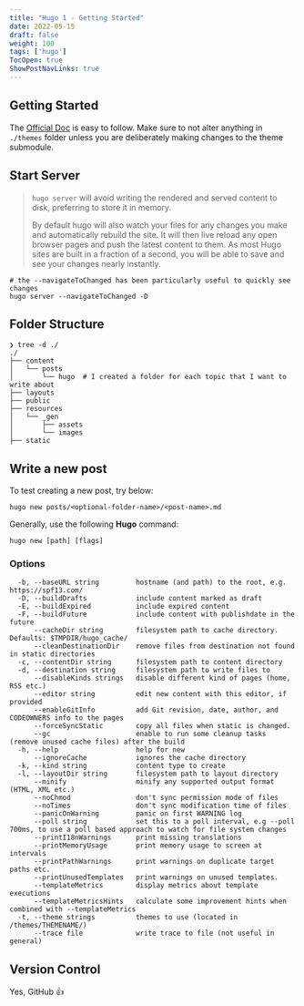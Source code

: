 ```yaml
---
title: "Hugo 1 - Getting Started"
date: 2022-05-15
draft: false
weight: 100
tags: ['hugo']
TocOpen: true
ShowPostNavLinks: true
---
```


## Getting Started

The
[Official Doc](https://adityatelange.github.io/hugo-PaperMod/posts/papermod/papermod-installation/)
is easy to follow. Make sure to not alter anything in `./themes` folder unless you are deliberately making
changes to the theme submodule.

## Start Server

> `hugo server` will avoid writing the rendered and served content to disk, preferring to store it in memory.
> 
> By default hugo will also watch your files for any changes you make and automatically rebuild the site. It will then live reload any open browser pages and push the latest content to them. As most Hugo sites are built in a fraction of a second, you will be able to save and see your changes nearly instantly.


```
# the --navigateToChanged has been particularly useful to quickly see changes
hugo server --navigateToChanged -D
```

## Folder Structure

```
❯ tree -d ./    
./
├── content
│   └── posts
│       └── hugo  # I created a folder for each topic that I want to write about
├── layouts
├── public
├── resources
│   └── _gen
│       ├── assets
│       └── images
├── static
```

## Write a new post

To test creating a new post, try below:
```
hugo new posts/<optional-folder-name>/<post-name>.md
```

Generally, use the following **Hugo** command:

```
hugo new [path] [flags]
```

### Options

```
  -b, --baseURL string         hostname (and path) to the root, e.g. https://spf13.com/
  -D, --buildDrafts            include content marked as draft
  -E, --buildExpired           include expired content
  -F, --buildFuture            include content with publishdate in the future
      --cacheDir string        filesystem path to cache directory. Defaults: $TMPDIR/hugo_cache/
      --cleanDestinationDir    remove files from destination not found in static directories
  -c, --contentDir string      filesystem path to content directory
  -d, --destination string     filesystem path to write files to
      --disableKinds strings   disable different kind of pages (home, RSS etc.)
      --editor string          edit new content with this editor, if provided
      --enableGitInfo          add Git revision, date, author, and CODEOWNERS info to the pages
      --forceSyncStatic        copy all files when static is changed.
      --gc                     enable to run some cleanup tasks (remove unused cache files) after the build
  -h, --help                   help for new
      --ignoreCache            ignores the cache directory
  -k, --kind string            content type to create
  -l, --layoutDir string       filesystem path to layout directory
      --minify                 minify any supported output format (HTML, XML etc.)
      --noChmod                don't sync permission mode of files
      --noTimes                don't sync modification time of files
      --panicOnWarning         panic on first WARNING log
      --poll string            set this to a poll interval, e.g --poll 700ms, to use a poll based approach to watch for file system changes
      --printI18nWarnings      print missing translations
      --printMemoryUsage       print memory usage to screen at intervals
      --printPathWarnings      print warnings on duplicate target paths etc.
      --printUnusedTemplates   print warnings on unused templates.
      --templateMetrics        display metrics about template executions
      --templateMetricsHints   calculate some improvement hints when combined with --templateMetrics
  -t, --theme strings          themes to use (located in /themes/THEMENAME/)
      --trace file             write trace to file (not useful in general)
```


## Version Control

Yes, GitHub 👍



